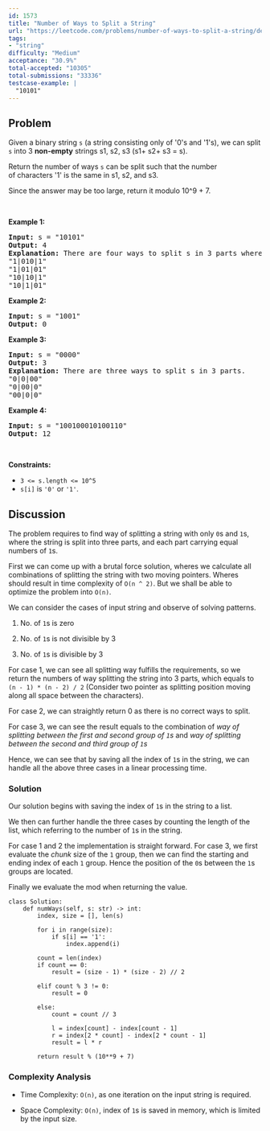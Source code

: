 ```yaml
---
id: 1573
title: "Number of Ways to Split a String"
url: "https://leetcode.com/problems/number-of-ways-to-split-a-string/description/"
tags:
- "string"
difficulty: "Medium"
acceptance: "30.9%"
total-accepted: "10305"
total-submissions: "33336"
testcase-example: |
  "10101"
---
```


## Problem

<p>Given a binary string <code>s</code> (a string consisting only of &#39;0&#39;s and &#39;1&#39;s),&nbsp;we can split <code>s</code>&nbsp;into 3 <strong>non-empty</strong> strings s1, s2, s3 (s1+ s2+ s3 = s).</p>

<p>Return the number of ways <code>s</code> can be split such that the number of&nbsp;characters &#39;1&#39; is the same in s1, s2, and s3.</p>

<p>Since the answer&nbsp;may be too large,&nbsp;return it modulo&nbsp;10^9 + 7.</p>

<p>&nbsp;</p>
<p><strong>Example 1:</strong></p>

<pre>
<strong>Input:</strong> s = &quot;10101&quot;
<strong>Output:</strong> 4
<strong>Explanation:</strong> There are four ways to split s in 3 parts where each part contain the same number of letters &#39;1&#39;.
&quot;1|010|1&quot;
&quot;1|01|01&quot;
&quot;10|10|1&quot;
&quot;10|1|01&quot;
</pre>

<p><strong>Example 2:</strong></p>

<pre>
<strong>Input:</strong> s = &quot;1001&quot;
<strong>Output:</strong> 0
</pre>

<p><strong>Example 3:</strong></p>

<pre>
<strong>Input:</strong> s = &quot;0000&quot;
<strong>Output:</strong> 3
<strong>Explanation:</strong> There are three ways to split s in 3 parts.
&quot;0|0|00&quot;
&quot;0|00|0&quot;
&quot;00|0|0&quot;
</pre>

<p><strong>Example 4:</strong></p>

<pre>
<strong>Input:</strong> s = &quot;100100010100110&quot;
<strong>Output:</strong> 12
</pre>

<p>&nbsp;</p>
<p><strong>Constraints:</strong></p>

<ul>
	<li><code>3 &lt;= s.length &lt;= 10^5</code></li>
	<li><code>s[i]</code> is <code>&#39;0&#39;</code>&nbsp;or&nbsp;<code>&#39;1&#39;</code>.</li>
</ul>

## Discussion

The problem requires to find way of splitting a string with only `0`s and `1`s,
where the string is split into three parts, and each part carrying equal
numbers of `1`s.

First we can come up with a brutal force solution, wheres we calculate
all combinations of splitting the string with two moving pointers.
Wheres should result in time complexity of `O(n ^ 2)`. But we shall be able
to optimize the problem into `O(n)`.

We can consider the cases of input string and observe of solving patterns.

1. No. of `1`s is zero

1. No. of `1`s is not divisible by 3

1. No. of `1`s is divisible by 3

For case 1, we can see all splitting way fulfills the requirements,
so we return the numbers of way splitting the string into 3 parts,
which equals to `(n - 1) * (n - 2) / 2` (Consider two pointer as
splitting position moving along all space between the characters).

For case 2, we can straightly return 0 as there is no correct ways to split.

For case 3, we can see the result equals to the combination of
*way of splitting between the first and second group of `1`s* and
*way of splitting between the second and third group of `1`s*

Hence, we can see that by saving all the index of `1`s in the string,
we can handle all the above three cases in a linear processing time.

### Solution

Our solution begins with saving the index of `1`s in the string to a list.

We then can further handle the three cases by counting the length of the list,
which referring to the number of `1`s in the string.

For case 1 and 2 the implementation is straight forward. For case 3,
we first evaluate the *chunk* size of the `1` group, then we can find the
starting and ending index of each `1` group. Hence the position of the `0`s
between the `1`s groups are located.

Finally we evaluate the mod when returning the value.

```py3
class Solution:
    def numWays(self, s: str) -> int:
        index, size = [], len(s)

        for i in range(size):
            if s[i] == '1':
                index.append(i)

        count = len(index)
        if count == 0:
            result = (size - 1) * (size - 2) // 2

        elif count % 3 != 0:
            result = 0

        else:
            count = count // 3

            l = index[count] - index[count - 1]
            r = index[2 * count] - index[2 * count - 1]
            result = l * r

        return result % (10**9 + 7)
```

### Complexity Analysis

- Time Complexity: `O(n)`, as one iteration on the input string is required.

- Space Complexity: `O(n)`, index of `1`s is saved in memory, which is limited
  by the input size.
